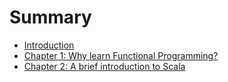 # Summary

* [Introduction](README.md)
* [Chapter 1: Why learn Functional Programming?](chapter_01.md)
* [Chapter 2: A brief introduction to Scala](chapter_2.md)

